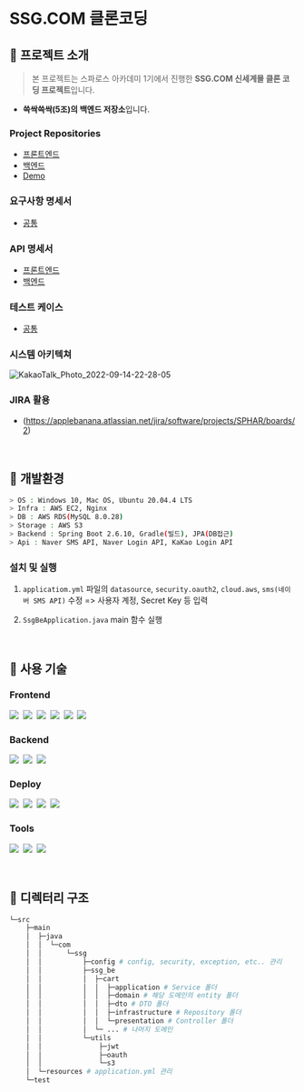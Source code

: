 # SSG.COM 클론코딩

## 📍 프로젝트 소개

> 본 프로젝트는 스파로스 아카데미 1기에서 진행한 **SSG.COM 신세계몰 클론 코딩 프로젝트**입니다.

- **쓱싹쓱싹(5조)의 백엔드 저장소**입니다.

### Project Repositories

- [프론트엔드](https://github.com/Im-hass/SSG_SSAG_FE)
- [백엔드](https://github.com/K-J-HYEON/SSG_SSAG_BE)
- [Demo](https://ssg-ssag.shop/)

### 요구사항 명세서
- [공통](https://applebanana.atlassian.net/wiki/spaces/SPHAR/pages/2457601)

### API 명세서
- [프론트엔드](https://docs.google.com/spreadsheets/d/1fM01AirK6FbQDCM7PbVAU5i9HcCoMQ53Etgj0bbUIto/edit#gid=0)
- [백엔드](https://docs.google.com/spreadsheets/d/1Aq4r99EeWKmvo9DBn9GqJEGnWcX8iQBx/edit#gid=990061567)

### 테스트 케이스
- [공통](https://docs.google.com/spreadsheets/d/1L2U9AW0K4CZAcw2gEB2nxJ5lRfKHPoah/edit#gid=2076342699)

### 시스템 아키텍쳐
![KakaoTalk_Photo_2022-09-14-22-28-05](https://user-images.githubusercontent.com/77037051/190167424-5181ad73-1d2b-487d-9d77-175b9e647498.png)

### JIRA 활용
- (https://applebanana.atlassian.net/jira/software/projects/SPHAR/boards/2)

&nbsp;

## 📍 개발환경

```bash
> OS : Windows 10, Mac OS, Ubuntu 20.04.4 LTS
> Infra : AWS EC2, Nginx
> DB : AWS RDS(MySQL 8.0.28)
> Storage : AWS S3
> Backend : Spring Boot 2.6.10, Gradle(빌드), JPA(DB접근)
> Api : Naver SMS API, Naver Login API, KaKao Login API
```

### 설치 및 실행

1. `applicatiom.yml` 파일의 `datasource`, `security.oauth2`, `cloud.aws`, `sms(네이버 SMS API)` 수정 => 사용자 계정, Secret Key 등 입력

2. `SsgBeApplication.java` main 함수 실행

&nbsp;

## 📍 사용 기술

### Frontend

<img src="https://img.shields.io/badge/Vscode-23a9f2?style=flat-square&logo=visual studio code&logoColor=white"/></a>&nbsp;
<img src="https://img.shields.io/badge/React-17b6e7?style=flat-square&logo=React&logoColor=white"/></a>&nbsp;
<img src="https://img.shields.io/badge/recoil-17b6e7?style=flat-square&logo=recoil&logoColor=white"/></a>&nbsp;
<img src="https://img.shields.io/badge/SASS-CC6699?style=flat-square&logo=SASS&logoColor=white"/></a>&nbsp;
<img src="https://img.shields.io/badge/ESLint-4B32C3?style=flat-square&logo=ESLint&logoColor=white"/></a>&nbsp;
<img src="https://img.shields.io/badge/Prettier-F7B93E?style=flat-square&logo=Prettier&logoColor=white"/></a>&nbsp;

### Backend

<img src="https://img.shields.io/badge/Spring Boot-6DB33F?style=flat-square&logo=Spring Boot&logoColor=white"/></a>&nbsp;
<img src="https://img.shields.io/badge/Gradle-02303A?style=flat-square&logo=Gradle&logoColor=white"/></a>&nbsp;
<img src="https://img.shields.io/badge/JPA-0D86C1?style=flat-square&logo=JPA&logoColor=white"/></a>&nbsp;

### Deploy

<img src="https://img.shields.io/badge/Amazon EC2-FF9900?style=flat-square&logo=Amazon EC2&logoColor=white"/></a>&nbsp;
<img src="https://img.shields.io/badge/NGINX-009639?style=flat-square&logo=NGINX&logoColor=white"/></a>&nbsp;
<img src="https://img.shields.io/badge/Amazon RDS-527FFF?style=flat-square&logo=Amazon RDS&logoColor=white"/></a>&nbsp;
<img src="https://img.shields.io/badge/Amazon S3-569A31?style=flat-square&logo=Amazon S3&logoColor=white"/></a>&nbsp;

### Tools

<img src="https://img.shields.io/badge/Jira-0052CC?style=flat-square&logo=Jira&logoColor=white"/></a>&nbsp;
<img src="https://img.shields.io/badge/Github-000000?style=flat-square&logo=Github&logoColor=white"/></a>&nbsp;
<img src="https://img.shields.io/badge/Notion-fafafa?style=flat-square&logo=Notion&logoColor=black"/></a>&nbsp;

&nbsp;

## 📍 디렉터리 구조

```bash
└─src
    ├─main
    │  ├─java
    │  │  └─com
    │  │      └─ssg
    │  │          ├─config # config, security, exception, etc.. 관리
    │  │          ├─ssg_be
    │  │          │  ├─cart
    │  │          │  │  ├─application # Service 폴더
    │  │          │  │  ├─domain # 해당 도메인의 entity 폴더
    │  │          │  │  ├─dto # DTO 폴더
    │  │          │  │  ├─infrastructure # Repository 폴더
    │  │          │  │  └─presentation # Controller 폴더
    │  │          │  └─ ... # 나머지 도메인
    │  │          └─utils
    │  │              ├─jwt
    │  │              ├─oauth
    │  │              └─s3
    │  └─resources # application.yml 관리
    └─test
```
